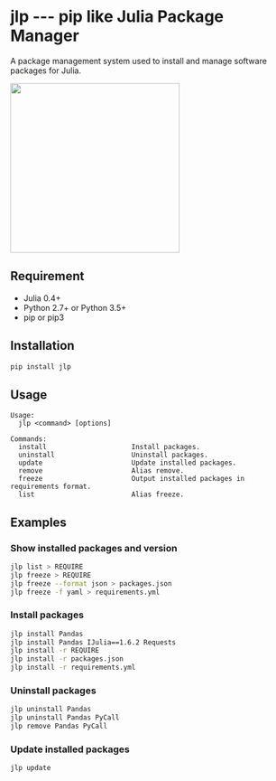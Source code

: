 # jlp  --- pip like Julia Package Manager
A package management system used to install and manage software packages for Julia.

<p>
    <img src="https://upload.wikimedia.org/wikipedia/commons/thumb/6/69/Julia_prog_language.svg/1280px-Julia_prog_language.svg.png" width="300"/>
</p>

## Requirement
- Julia 0.4+
- Python 2.7+ or Python 3.5+
- pip or pip3

## Installation

```sh
pip install jlp
```


## Usage
```
Usage:
  jlp <command> [options]

Commands:
  install                     Install packages.
  uninstall                   Uninstall packages.
  update                      Update installed packages.
  remove                      Alias remove.
  freeze                      Output installed packages in requirements format.
  list                        Alias freeze.
```

## Examples
### Show installed packages and version 
```sh
jlp list > REQUIRE
jlp freeze > REQUIRE
jlp freeze --format json > packages.json
jlp freeze -f yaml > requirements.yml
```

### Install packages
```sh
jlp install Pandas
jlp install Pandas IJulia==1.6.2 Requests
jlp install -r REQUIRE
jlp install -r packages.json
jlp install -r requirements.yml
```

### Uninstall packages
```sh
jlp uninstall Pandas
jlp uninstall Pandas PyCall
jlp remove Pandas PyCall
```

### Update installed packages
```sh
jlp update
```
